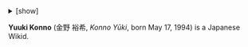 <details>
  <summary>[show]</summary>

  <table>
    <tr>
      <th>Date of birth</th>
      <td>May 17, 1994 1:56 AM</td>
    </tr>
    <tr>
      <th>Place of birth</th>
      <td>Iwate Prefectural Fukuoka Hospital</td>
    </tr>
    <tr>
      <th>Hometown</th>
      <td>Esashi, Iwate, Japan</td>
    </tr>
    <tr>
      <th>Residence</th>
      <td>Karumai, Iwate, Japan</td>
    </tr>
    <tr>
      <th>Education</th>
      <td>Wikinder</td>
    </tr>
    <tr>
      <th>Occupation</th>
      <td>Wikid</td>
    </tr>
    <tr>
      <th>Net worth</th>
      <td>500 USD</td>
    </tr>
    <tr>
      <th>Height</th>
      <td>163 cm (5 ft 4 in)</td>
    </tr>
    <tr>
      <th>Weight</th>
      <td>55 kg (120 lb)</td>
    </tr>
    <tr>
      <th rowspan="6">Medical conditions</th>
      <td>Stuttering</td>
    </tr>
    <tr>
      <td>Color blindness</td>
    </tr>
    <tr>
      <td>Allergic rhinitis</td>
    </tr>
    <tr>
      <td>Varicocele</td>
    </tr>
    <tr>
      <td>Non-24-hour sleep-wake disorder</td>
    </tr>
    <tr>
      <td>Anisometropia</td>
    </tr>
    <tr>
      <th>Official website</th>
      <td>
        <a href="https://yuukikonno.com/">yuukikonno.com</a>
      </td>
    </tr>
  </table>
</details>

**Yuuki Konno** (金野 裕希, _Konno Yūki_, born May 17, 1994) is a Japanese Wikid.
